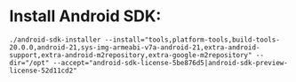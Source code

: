 # Install Android SDK:

` ./android-sdk-installer --install="tools,platform-tools,build-tools-20.0.0,android-21,sys-img-armeabi-v7a-android-21,extra-android-support,extra-android-m2repository,extra-google-m2repository" --dir="/opt" --accept="android-sdk-license-5be876d5|android-sdk-preview-license-52d11cd2" `

